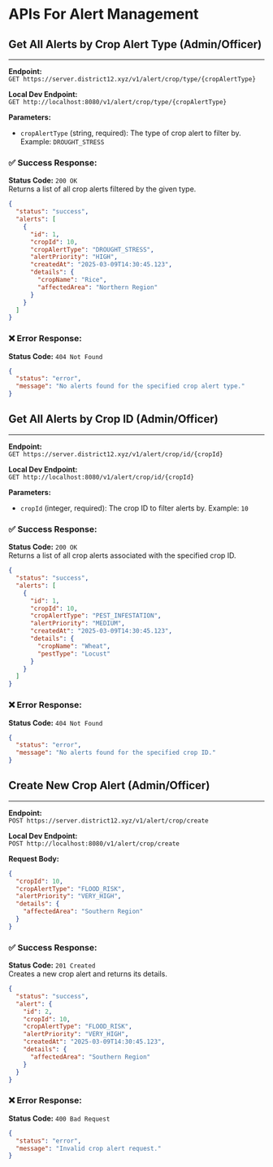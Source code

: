 # APIs For Alert Management

## Get All Alerts by Crop Alert Type (Admin/Officer)

---

**Endpoint:**  
`GET https://server.district12.xyz/v1/alert/crop/type/{cropAlertType}`

**Local Dev Endpoint:**  
`GET http://localhost:8080/v1/alert/crop/type/{cropAlertType}`

**Parameters:**
- `cropAlertType` (string, required): The type of crop alert to filter by. Example: `DROUGHT_STRESS`

### ✅ Success Response:
**Status Code:** `200 OK`  
Returns a list of all crop alerts filtered by the given type.

```json
{
  "status": "success",
  "alerts": [
    {
      "id": 1,
      "cropId": 10,
      "cropAlertType": "DROUGHT_STRESS",
      "alertPriority": "HIGH",
      "createdAt": "2025-03-09T14:30:45.123",
      "details": {
        "cropName": "Rice",
        "affectedArea": "Northern Region"
      }
    }
  ]
}
```

### ❌ Error Response:
**Status Code:** `404 Not Found`
```json
{
  "status": "error",
  "message": "No alerts found for the specified crop alert type."
}
```

## Get All Alerts by Crop ID (Admin/Officer)

---

**Endpoint:**  
`GET https://server.district12.xyz/v1/alert/crop/id/{cropId}`

**Local Dev Endpoint:**  
`GET http://localhost:8080/v1/alert/crop/id/{cropId}`

**Parameters:**
- `cropId` (integer, required): The crop ID to filter alerts by. Example: `10`

### ✅ Success Response:
**Status Code:** `200 OK`  
Returns a list of all crop alerts associated with the specified crop ID.

```json
{
  "status": "success",
  "alerts": [
    {
      "id": 1,
      "cropId": 10,
      "cropAlertType": "PEST_INFESTATION",
      "alertPriority": "MEDIUM",
      "createdAt": "2025-03-09T14:30:45.123",
      "details": {
        "cropName": "Wheat",
        "pestType": "Locust"
      }
    }
  ]
}
```

### ❌ Error Response:
**Status Code:** `404 Not Found`
```json
{
  "status": "error",
  "message": "No alerts found for the specified crop ID."
}
```

## Create New Crop Alert (Admin/Officer)

---

**Endpoint:**  
`POST https://server.district12.xyz/v1/alert/crop/create`

**Local Dev Endpoint:**  
`POST http://localhost:8080/v1/alert/crop/create`

**Request Body:**
```json
{
  "cropId": 10,
  "cropAlertType": "FLOOD_RISK",
  "alertPriority": "VERY_HIGH",
  "details": {
    "affectedArea": "Southern Region"
  }
}
```

### ✅ Success Response:
**Status Code:** `201 Created`  
Creates a new crop alert and returns its details.

```json
{
  "status": "success",
  "alert": {
    "id": 2,
    "cropId": 10,
    "cropAlertType": "FLOOD_RISK",
    "alertPriority": "VERY_HIGH",
    "createdAt": "2025-03-09T14:30:45.123",
    "details": {
      "affectedArea": "Southern Region"
    }
  }
}
```

### ❌ Error Response:
**Status Code:** `400 Bad Request`
```json
{
  "status": "error",
  "message": "Invalid crop alert request."
}
```
